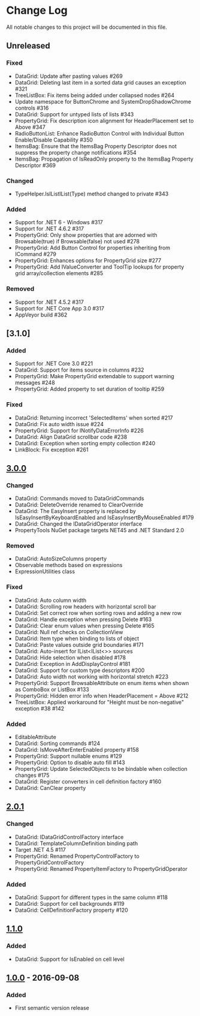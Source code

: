 # Change Log
All notable changes to this project will be documented in this file.

## Unreleased
### Fixed
- DataGrid: Update after pasting values #269
- DataGrid: Deleting last item in a sorted data grid causes an exception #321
- TreeListBox: Fix items being added under collapsed nodes #264
- Update namespace for ButtonChrome and SystemDropShadowChrome controls #316
- DataGrid: Support for untyped lists of lists #343
- PropertyGrid: Fix description icon alignment for HeaderPlacement set to Above #347
- RadioButtonList: Enhance RadioButton Control with Individual Button Enable/Disable Capability #350
- ItemsBag: Ensure that the ItemsBag Property Descriptor does not suppress the property change notifications #354
- ItemsBag: Propagation of IsReadOnly property to the ItemsBag Property Descriptor #369

### Changed
- TypeHelper.IsIListIList(Type) method changed to private #343

### Added 
- Support for .NET 6 - Windows #317
- Support for .NET 4.6.2 #317
- PropertyGrid: Only show properties that are adorned with Browsable(true) if Browsable(false) not used #278
- PropertyGrid: Add Button Control for properties inheriting from ICommand #279
- PropertyGrid: Enhances options for PropertyGrid size #277
- PropertyGrid: Add IValueConverter and ToolTip lookups for property grid array/collection elements #285

### Removed
- Support for .NET 4.5.2 #317
- Support for .NET Core App 3.0 #317
- AppVeyor build #362

## [3.1.0]
### Added
- Support for .NET Core 3.0 #221
- DataGrid: Support for items source in columns #232
- PropertyGrid: Make PropertyGrid extendable to support warning messages #248
- PropertyGrid: Added property to set duration of tooltip #259

### Fixed
- DataGrid: Returning incorrect 'SelectedItems' when sorted #217
- DataGrid: Fix auto width issue #224
- PropertyGrid: Support for INotifyDataErrorInfo #226
- DataGrid: Align DataGrid scrollbar code #238
- DataGrid: Exception when sorting empty collection #240
- LinkBlock: Fix exception #261

## [3.0.0]
### Changed
- DataGrid: Commands moved to DataGridCommands
- DataGrid: DeleteOverride renamed to ClearOverride
- DataGrid: The EasyInsert property is replaced by IsEasyInsertByKeyboardEnabled and IsEasyInsertByMouseEnabled #179
- DataGrid: Changed the IDataGridOperator interface
- PropertyTools NuGet package targets NET45 and .NET Standard 2.0

### Removed
- DataGrid: AutoSizeColumns property
- Observable methods based on expressions
- ExpressionUtilities class

### Fixed
- DataGrid: Auto column width
- DataGrid: Scrolling row headers with horizontal scroll bar
- DataGrid: Set correct row when sorting rows and adding a new row 
- DataGrid: Handle exception when pressing Delete #163
- DataGrid: Clear enum values when pressing Delete #165
- DataGrid: Null ref checks on CollectionView
- DataGrid: Item type when binding to lists of object
- DataGrid: Paste values outside grid boundaries #171
- DataGrid: Auto-insert for IList<IList<>> sources
- DataGrid: Hide selection when disabled #178
- DataGrid: Exception in AddDisplayControl #181
- DataGrid: Support for custom type descriptors #200
- DataGrid: Auto width not working with horizontal stretch #223
- PropertyGrid: Support BrowsableAttribute on enum items when shown as ComboBox or ListBox #133
- PropertyGrid: Hidden error info when HeaderPlacement = Above #212
- TreeListBox: Applied workaround for "Height must be non-negative" exception #38 #142

### Added
- EditableAttribute
- DataGrid: Sorting commands #124
- DataGrid: IsMoveAfterEnterEnabled property #158
- PropertyGrid: Support nullable enums #129
- PropertyGrid: Option to disable auto fill #143
- PropertyGrid: Update SelectedObjects to be bindable when collection changes #175
- DataGrid: Register converters in cell definition factory #160
- DataGrid: CanClear property

## [2.0.1]
### Changed
- DataGrid: IDataGridControlFactory interface
- DataGrid: TemplateColumnDefinition binding path
- Target .NET 4.5 #117
- PropertyGrid: Renamed PropertyControlFactory to PropertyGridControlFactory
- PropertyGrid: Renamed PropertyItemFactory to PropertyGridOperator

### Added
- DataGrid: Support for different types in the same column #118
- DataGrid: Support for cell backgrounds #119
- DataGrid: CellDefinitionFactory property #120

## [1.1.0]
### Added
- DataGrid: Support for IsEnabled on cell level

## [1.0.0] - 2016-09-08
### Added
- First semantic version release

[Unreleased]: https://github.com/PropertyTools/PropertyTools/compare/v3.0.0...HEAD
[3.0.0]: https://github.com/PropertyTools/PropertyTools/compare/v3.0.0...v2.0.1
[2.0.1]: https://github.com/PropertyTools/PropertyTools/compare/v2.0.1...v1.1.0
[1.1.0]: https://github.com/PropertyTools/PropertyTools/compare/v1.0.0...v1.1.0
[1.0.0]: https://github.com/PropertyTools/PropertyTools/compare/v0.1.0...v1.0.0
